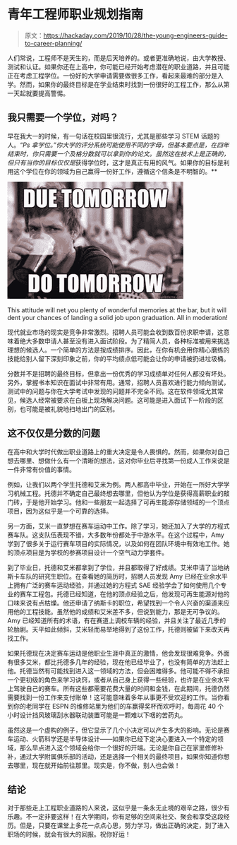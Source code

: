 # 青年工程师职业规划指南

> 原文：<https://hackaday.com/2019/10/28/the-young-engineers-guide-to-career-planning/>

人们常说，工程师不是天生的，而是后天培养的。或者更准确地说，由大学教授、测试和认证。如果你还在上高中，你可能已经开始考虑潜在的职业道路，并且可能正在考虑工程学位。一份好的大学申请需要做很多工作，看起来最难的部分是入学。然而，如果你的最终目标是在学业结束时找到一份很好的工程工作，那么从第一天起就要提高警惕。

## 我只需要一个学位，对吗？

早在我大一的时候，有一句话在校园里很流行，尤其是那些学习 STEM 话题的人。*“Ps 拿学位。”你大学的评分系统可能使用不同的字母，但基本要点是，在四年结束时，你只需要一个及格分数就可以拿到你的论文。虽然这在技术上是正确的，但只有当你的目标仅仅是*获得学位时，这才是真正有用的风气。如果你的目标是利用这个学位在你的领域为自己赢得一份好工作，遵循这个信条是不明智的。**

![](img/b187573f84348daea4c762d15f6c7d26.png)

This attitude will net you plenty of wonderful memories at the bar, but it will dent your chances of landing a solid job upon graduation. All in moderation!

现代就业市场的现实是竞争非常激烈。招聘人员可能会收到数百份求职申请，这意味着绝大多数申请人甚至没有进入面试阶段。为了精简人员，各种标准被用来挑选理想的候选人。一个简单的方法是按成绩排序。因此，在你有机会用你精心磨练的技能给别人留下深刻印象之前，你的平均绩点低可能会让你的申请被扔进垃圾桶。

分数并不是招聘的最终目标，但拿出一份优秀的学习成绩单对任何人都没有坏处。另外，掌握书本知识在面试中非常有用。通常，招聘人员喜欢进行能力倾向测试，测试中的问题与你在大学考试中发现的问题并不完全不同。这在软件领域尤其常见，候选人经常被要求在白板上现场解决问题。这可能是进入面试下一阶段的区别，也可能是被礼貌地扫地出门的区别。

## 这不仅仅是分数的问题

在高中和大学时代做出职业道路上的重大决定是令人畏惧的。然而，如果你对自己想去哪里、想做什么有一个清晰的想法，这对你毕业后寻找第一份成人工作来说是一件非常有价值的事情。

例如，让我们以两个学生托德和艾米为例。两人都高中毕业，开始在一所好大学学习机械工程。托德并不确定自己最终想去哪里，但他认为学位是获得高薪职业的敲门砖，于是他开始学习。他和一些朋友一起选择了可再生能源存储领域的一个顶点项目，因为这似乎是一个可靠的选择。

另一方面，艾米一直梦想在赛车运动中工作。除了学习，她还加入了大学的方程式赛车队。这支队伍表现不错，大多数年份都处于中游水平。在这个过程中，Amy 学到了很多关于运行赛车项目的实际情况，以及如何在团队环境中有效地工作。她的顶点项目是为学校的参赛项目设计一个空气动力学套件。

到了毕业日，托德和艾米都拿到了学位，并且都取得了好成绩。艾米申请了当地纳斯卡车队的研究生职位。在查看她的简历时，招聘人员发现 Amy 已经在业余水平上拥有广泛的赛车运动经验，并通过她的方程式 SAE 经验学会了如何使用几个专业的赛车工程包。托德已经知道，在他的顶点经验之后，他发现可再生能源对他的口味来说有点枯燥。他还申请了纳斯卡的职位，希望找到一个令人兴奋的渠道来应用他的工程技能。虽然他的成绩和艾米差不多，但说到能力，那是无可争议的。Amy 已经知道所有的术语，有在赛道上调校车辆的经验，并且关注了最近几季的轮胎剧。天平如此倾斜，艾米轻而易举地得到了这份工作，托德则被留下来改天再找工作。

如果托德现在决定赛车运动是他职业生涯中真正的激情，他会发现很难竞争。外面有很多艾米，都比托德多几年的经验，现在他已经毕业了，也没有简单的方法赶上他。托德当然有可能找到进入这一领域的方法，但会困难得多。他可能不得不承担一个更初级的角色来学习诀窍，或者从自己身上获得一些经验，也许是在业余水平上驾驶自己的赛车。所有这些都需要花费大量的时间和金钱，在此期间，托德仍然需要找到一份工作来支付账单！这可能意味着多年从事更不受欢迎的工作。当你看到你的老同学在 ESPN 的维修站里为他们的车赢得奖杯而欢呼时，每周花 40 个小时设计挡风玻璃刮水器联动装置可能是一颗难以下咽的苦药丸。

虽然这是一个虚构的例子，但它显示了几个小决定可以产生多大的影响。无论是赛车运动、火箭科学还是半导体设计——如果你已经下定决心要进入一个特定的领域，那么早点进入这个领域会给你一个很好的开端。无论是你自己在家里修修补补，通过大学附属俱乐部的活动，还是选择一个相关的最终项目，如果你知道你想去哪里，现在就开始前往那里。现实是，你不做，别人也会做！

## 结论

对于那些走上工程职业道路的人来说，这似乎是一条永无止境的艰辛之路，很少有乐趣。不一定非要这样！在大学期间，你有足够的空间来社交、聚会和享受这段经历。但是，只要在课堂上多花一点点心思，努力学习，做出正确的决定，到了进入职场的时候，就会有很大的回报。祝你好运！